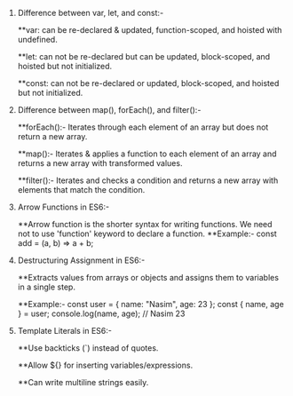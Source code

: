 1) Difference between var, let, and const:-

    **var: can be re-declared & updated, function-scoped, and hoisted with undefined.

    **let: can not be re-declared but can be updated, block-scoped, and hoisted but not initialized.

    **const: can not be re-declared or updated, block-scoped, and hoisted but not initialized.
    

2) Difference between map(), forEach(), and filter():-

    **forEach():- Iterates through each element of an array but does not return a new array.

    **map():- Iterates & applies a function to each element of an array and returns a new array with transformed values.

    **filter():- Iterates and checks a condition and returns a new array with elements that match the condition.


3) Arrow Functions in ES6:-

    **Arrow function is the shorter syntax for writing functions. We need not to use 'function' keyword to declare a function.
    **Example:-  const add = (a, b) => a + b;   


4) Destructuring Assignment in ES6:- 

    **Extracts values from arrays or objects and assigns them to variables in a single step.

    **Example:- const user = { name: "Nasim", age: 23 };
                const { name, age } = user;
                console.log(name, age);  // Nasim 23


5) Template Literals in ES6:-

   **Use backticks (`) instead of quotes.

   **Allow ${} for inserting variables/expressions.

   **Can write multiline strings easily.
                 
    